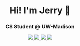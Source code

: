 <h1 align="center"> Hi! I'm Jerry 👋 </h1>
<h3 align="center">CS Student @ UW-Madison</h3>


<p align="center">
  <a href="https://www.linkedin.com/in/jerry-luo-398541248/">
    <img src="https://img.shields.io/badge/LinkedIn-0077B5?style=for-the-badge&logo=linkedin&logoColor=white">
  </a>
  
  <a href="https://www.instagram.com/jerrrryluo/">
    <img src="https://img.shields.io/badge/Instagram-E4405F?style=for-the-badge&logo=instagram&logoColor=white">
  </a>
  
  <a href="https://open.spotify.com/user/0ftl17afr94olbxdkzbk72vyi?si=b322818ad7284478">
    <img src="https://img.shields.io/badge/Spotify-1ED760?&style=for-the-badge&logo=spotify&logoColor=white">
  </a>
  <a href="mailto:jerryluoaustin@gmail.com">
    <img src="https://img.shields.io/badge/Gmail-D14836?style=for-the-badge&logo=gmail&logoColor=white">
  </a>
</p>

<p align="center">
  
  
</p>
